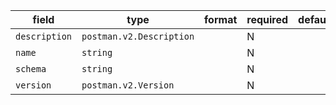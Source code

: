 | field | type | format | required | default | description |
|---|---|---|---|---|---|
| `description` | `postman.v2.Description` |  | N |  |  |
| `name` | `string` |  | N |  |
| `schema` | `string` |  | N |  |
| `version` | `postman.v2.Version` |  | N |  |  |
